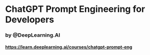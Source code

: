# ChatGPT Prompt Engineering for Developers
### by @DeepLearning.AI
#### https://learn.deeplearning.ai/courses/chatgpt-prompt-eng